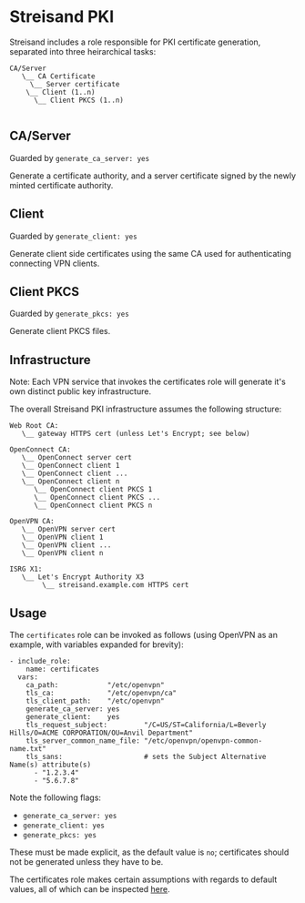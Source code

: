 Streisand PKI
=============

Streisand includes a role responsible for PKI certificate generation,
separated into three heirarchical tasks:

```
CA/Server
   \__ CA Certificate
     \__ Server certificate
    \__ Client (1..n)
      \__ Client PKCS (1..n)
 
```

CA/Server
---------
Guarded by `generate_ca_server: yes`

Generate a certificate authority, and a server 
certificate signed by the newly minted certificate authority.

Client
------
Guarded by `generate_client: yes`

Generate client side certificates using the same CA used for authenticating
connecting VPN clients.

Client PKCS
-----------
Guarded by `generate_pkcs: yes`

Generate client PKCS files.

Infrastructure
--------------

Note: Each VPN service that invokes the certificates role will generate it's own 
distinct public key infrastructure.

The overall Streisand PKI infrastructure assumes the following structure:

```
Web Root CA: 
   \__ gateway HTTPS cert (unless Let's Encrypt; see below)

OpenConnect CA: 
   \__ OpenConnect server cert
   \__ OpenConnect client 1
   \__ OpenConnect client ...
   \__ OpenConnect client n
      \__ OpenConnect client PKCS 1
      \__ OpenConnect client PKCS ...
      \__ OpenConnect client PKCS n

OpenVPN CA: 
   \__ OpenVPN server cert
   \__ OpenVPN client 1
   \__ OpenVPN client ...
   \__ OpenVPN client n

ISRG X1:
   \__ Let's Encrypt Authority X3
        \__ streisand.example.com HTTPS cert
``` 

Usage
-----

The `certificates` role can be invoked as follows (using OpenVPN as an example, with variables expanded for brevity):

```
- include_role:
    name: certificates
  vars:
    ca_path:            "/etc/openvpn"
    tls_ca:             "/etc/openvpn/ca"
    tls_client_path:    "/etc/openvpn"
    generate_ca_server: yes 
    generate_client:    yes
    tls_request_subject:         "/C=US/ST=California/L=Beverly Hills/O=ACME CORPORATION/OU=Anvil Department"
    tls_server_common_name_file: "/etc/openvpn/openvpn-common-name.txt"
    tls_sans:                    # sets the Subject Alternative Name(s) attribute(s)
      - "1.2.3.4"
      - "5.6.7.8"
```

Note the following flags:
 - `generate_ca_server: yes`
 - `generate_client: yes`
 - `generate_pkcs: yes`

 These must be made explicit, as the default value is `no`; certificates should not be generated unless
 they have to be.

The certificates role makes certain assumptions with regards to default values,
all of which can be inspected [here](https://github.com/StreisandEffect/streisand/blob/master/playbooks/roles/certificates/defaults/main.yml).

